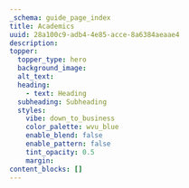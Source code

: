 ```yaml
---
_schema: guide_page_index
title: Academics
uuid: 28a100c9-adb4-4e85-acce-8a6384aeaae4
description:
topper:
  topper_type: hero
  background_image:
  alt_text:
  heading:
    - text: Heading
  subheading: Subheading
  styles:
    vibe: down_to_business
    color_palette: wvu_blue
    enable_blend: false
    enable_pattern: false
    tint_opacity: 0.5
    margin:
content_blocks: []
---
```

